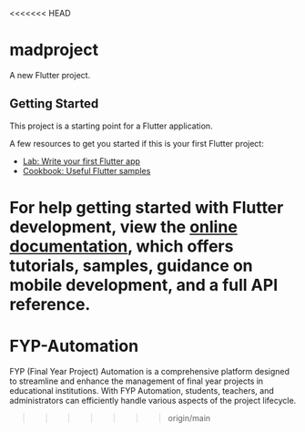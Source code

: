 <<<<<<< HEAD
# madproject

A new Flutter project.

## Getting Started

This project is a starting point for a Flutter application.

A few resources to get you started if this is your first Flutter project:

- [Lab: Write your first Flutter app](https://docs.flutter.dev/get-started/codelab)
- [Cookbook: Useful Flutter samples](https://docs.flutter.dev/cookbook)

For help getting started with Flutter development, view the
[online documentation](https://docs.flutter.dev/), which offers tutorials,
samples, guidance on mobile development, and a full API reference.
=======
# FYP-Automation
FYP (Final Year Project) Automation is a comprehensive platform designed to streamline and enhance the management of final year projects in educational institutions. With FYP Automation, students, teachers, and administrators can efficiently handle various aspects of the project lifecycle.
>>>>>>> origin/main
